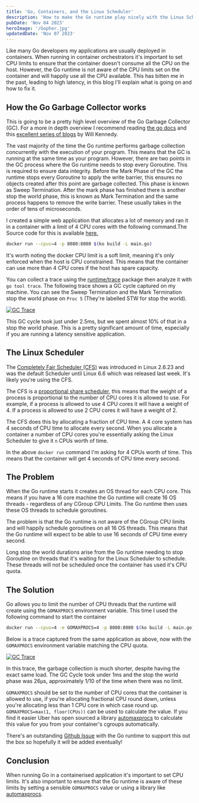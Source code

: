 ```yaml
---
title: 'Go, Containers, and the Linux Scheduler'
description: 'How to make the Go runtime play nicely with the Linux Scheduler'
pubDate: 'Nov 04 2023'
heroImage: '/Gopher.jpg'
updatedDate: 'Nov 07 2023'
---
```


Like many Go developers my applications are usually deployed in containers.
When running in container orchestrators it's important to set CPU limits to ensure that the container doesn't consume all the CPU on the host.
However, the Go runtime is not aware of the CPU limits set on the container and will happily use all the CPU available.
This has bitten me in the past, leading to high latency, in this blog I'll explain what is going on and how to fix it.

## How the Go Garbage Collector works

This is going to be a pretty high level overview of the Go Garbage Collector (GC).
For a more in depth overview I recommend reading [the go docs](https://tip.golang.org/doc/gc-guide)
and this [excellent series of blogs](https://www.ardanlabs.com/blog/2018/12/garbage-collection-in-go-part1-semantics.html)
by Will Kennedy.

The vast majority of the time the Go runtime performs garbage collection concurrently with the execution of your program.
This means that the GC is running at the same time as your program. However, there are two points in the GC process where the Go runtime needs to stop every Goroutine.
This is required to ensure data integrity. Before the Mark Phase of the GC the runtime stops every Goroutine to apply the write barrier, this ensures no objects created after this point are garbage collected. This phase is known as Sweep Termination.
After the mark phase has finished there is another stop the world phase, this is known as Mark Termination and the same process happens to remove the write barrier. These usually takes in the order of tens of microseconds.

I created a simple web application that allocates a lot of memory and ran it in a container with a limit of 4 CPU cores with the following command.The Source code for this is available [here.](https://github.com/RiverPhillips/go-cfs-blog)

```bash
docker run --cpus=4 -p 8080:8080 $(ko build -L main.go)

```

It's worth noting the docker CPU limit is a soft limit, meaning it's only enforced when the host is CPU constrained. This means that the container can use more than 4 CPU cores if the host has spare capacity.

You can collect a trace using the [runtime/trace](https://golang.org/pkg/runtime/trace/) package then analyze it with `go tool trace`. The following trace shows a GC cycle captured on my machine. You can see the Sweep Termination and the Mark Termination stop the world phase on `Proc 5` (They're labelled STW for stop the world).

[![GC Trace](/gc_trace.jpg)](/gc_trace.jpg)

This GC cycle took just under 2.5ms, but we spent almost 10% of that in a stop the world phase. This is a pretty significant amount of time, especially if you are running a latency sensitive application.

## The Linux Scheduler

The [Completely Fair Scheduler (CFS)](https://docs.kernel.org/scheduler/sched-design-CFS.html) was introduced in Linux 2.6.23 and was the default Scheduler until Linux 6.6 which was released last week. It's likely you're using the CFS.

The CFS is a [proportional share scheduler](https://en.wikipedia.org/wiki/Proportional_share_scheduling), this means that the weight of a process is proportional to the number of CPU cores it is allowed to use. For example, if a process is allowed to use 4 CPU cores it will have a weight of 4. If a process is allowed to use 2 CPU cores it will have a weight of 2.

The CFS does this by allocating a fraction of CPU time. A 4 core system has 4 seconds of CPU time to allocate every second. When you allocate a container a number of CPU cores you're essentially asking the Linux Scheduler to give it `n` CPUs worth of time.

In the above `docker run` command I'm asking for 4 CPUs worth of time. This means that the container will get 4 seconds of CPU time every second.

## The Problem

When the Go runtime starts it creates an OS thread for each CPU core. This means if you have a 16 core machine the Go runtime will create 16 OS threads - regardless of any CGroup CPU Limits. The Go runtime then uses these OS threads to schedule goroutines.

The problem is that the Go runtime is not aware of the CGroup CPU limits and will happily schedule goroutines on all 16 OS threads. This means that the Go runtime will expect to be able to use 16 seconds of CPU time every second.

Long stop the world durations arise from the Go runtime needing to stop Goroutine on threads that it's waiting for the Linux Scheduler to schedule. These threads will not be scheduled once the container has used it's CPU quota.

## The Solution

Go allows you to limit the number of CPU threads that the runtime will create using the `GOMAXPROCS` environment variable.
This time I used the following command to start the container

```bash
docker run --cpus=4 -e GOMAXPROCS=4 -p 8080:8080 $(ko build -L main.go)
```

Below is a trace captured from the same application as above, now with the `GOMAXPROCS` environment variable matching the CPU quota.

[![GC Trace](/gc_trace_4.jpg)](/gc_trace_4.jpg)

In this trace, the garbage collection is much shorter, despite having the exact same load. The GC Cycle took under 1ms and the stop the world phase was 26μs, approximately 1/10 of the time when there was no limit.

`GOMAXPROCS` should be set to the number of CPU cores that the container is allowed to use, if you're allocating fractional CPU round down, unless you're allocating less than 1 CPU core in which case round up. `GOMAXPROCS=max(1, floor(CPUs))` can be used to calculate the value.
If you find it easier Uber has open sourced a library [automaxprocs](https://github.com/uber-go/automaxprocs) to calculate this value for you from your container's cgroups automatically.

There's an outstanding [Github Issue](https://github.com/golang/go/issues/33803) with the Go runtime to support this out the box so hopefully it will be added eventually!

## Conclusion

When running Go in a containerised application it's important to set CPU limits. It's also important to ensure that the Go runtime is aware of these limits by setting a sensible `GOMAXPROCS` value or using a library like [automaxprocs](https://github.com/uber-go/automaxprocs).
